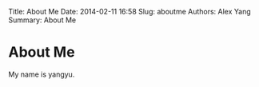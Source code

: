 Title: About Me
Date: 2014-02-11 16:58
Slug: aboutme
Authors: Alex Yang
Summary: About Me


# About Me

My name is yangyu.

